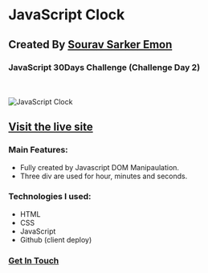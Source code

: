 # JavaScript Clock
## Created By [Sourav Sarker Emon](https://find-sourav.netlify.app/)
### JavaScript 30Days Challenge (Challenge Day 2)
 <br> <br>
![JavaScript Clock](https://i.ibb.co/XV8pRwn/js-clock.png)


## [Visit the live site](https://souemon16.github.io/javascript-drum-kit/index.html)

### Main Features:
- Fully created by Javascript DOM Manipaulation.
- Three div are used for hour, minutes and seconds.

### Technologies I used: 
- HTML
- CSS
- JavaScript
- Github (client deploy)

### [Get In Touch](https://find-sourav.netlify.app/)

